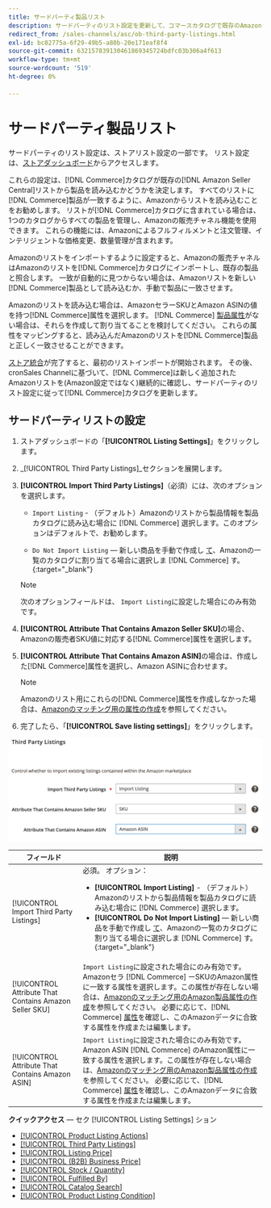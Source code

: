 ```yaml
---
title: サードパーティ製品リスト
description: サードパーティのリスト設定を更新して、コマースカタログで既存のAmazon Seller Centralリストから製品をインポートするかどうかを決定します。
redirect_from: /sales-channels/asc/ob-third-party-listings.html
exl-id: bc82775a-6f29-49b5-a80b-20e171eaf8f4
source-git-commit: 632157839130461869345724bdfc03b306a4f613
workflow-type: tm+mt
source-wordcount: '519'
ht-degree: 0%

---
```


# サードパーティ製品リスト

サードパーティのリスト設定は、ストアリスト設定の一部です。 リスト設定は、[ストアダッシュボード](./amazon-store-dashboard.md)からアクセスします。

これらの設定は、[!DNL Commerce]カタログが既存の[!DNL Amazon Seller Central]リストから製品を読み込むかどうかを決定します。 すべてのリストに[!DNL Commerce]製品が一致するように、Amazonからリストを読み込むことをお勧めします。 リストが[!DNL Commerce]カタログに含まれている場合は、1つのカタログからすべての製品を管理し、Amazonの販売チャネル機能を使用できます。 これらの機能には、Amazonによるフルフィルメントと注文管理、インテリジェントな価格変更、数量管理が含まれます。

Amazonのリストをインポートするように設定すると、Amazonの販売チャネルはAmazonのリストを[!DNL Commerce]カタログにインポートし、既存の製品と照合します。 一致が自動的に見つからない場合は、Amazonリストを新しい[!DNL Commerce]製品として読み込むか、手動で製品に一致させます。

Amazonのリストを読み込む場合は、AmazonセラーSKUとAmazon ASINの値を持つ[!DNL Commerce]属性を選択します。 [!DNL Commerce] [製品属性](./ob-creating-magento-attributes.md)がない場合は、それらを作成して割り当てることを検討してください。 これらの属性をマッピングすると、読み込んだAmazonのリストを[!DNL Commerce]製品と正しく一致させることができます。

[ストア統合](./store-integration.md)が完了すると、最初のリストインポートが開始されます。 その後、cronSales Channelに基づいて、[!DNL Commerce]は新しく追加されたAmazonリストを(Amazon設定ではなく)継続的に確認し、サードパーティのリスト設定に従って[!DNL Commerce]カタログを更新します。

## サードパーティリストの設定

1. ストアダッシュボードの「**[!UICONTROL Listing Settings]**」をクリックします。

1. _[!UICONTROL Third Party Listings]_セクションを展開します。

1. **[!UICONTROL Import Third Party Listings]**（必須）には、次のオプションを選択します。

   - `Import Listing` - （デフォルト）Amazonのリストから製品情報を製品カタログに読み込む場合に [!DNL Commerce] 選択します。このオプションはデフォルトで、お勧めします。

   - `Do Not Import Listing`  — 新しい商品を手動で作成し [て](https://docs.magento.com/user-guide/catalog/products.html)、Amazonの一覧のカタログに割り当てる場合に選択しま [!DNL Commerce] す。{:target=&quot;_blank&quot;}
   >[!NOTE]
   >次のオプションフィールドは、 `Import Listing`に設定した場合にのみ有効です。

1. **[!UICONTROL Attribute That Contains Amazon Seller SKU]**&#x200B;の場合、Amazonの販売者SKU値に対応する[!DNL Commerce]属性を選択します。

1. **[!UICONTROL Attribute That Contains Amazon ASIN]**&#x200B;の場合は、作成した[!DNL Commerce]属性を選択し、Amazon ASINに合わせます。

   >[!NOTE]
   >Amazonのリスト用にこれらの[!DNL Commerce]属性を作成しなかった場合は、[Amazonのマッチング用の属性の作成](./ob-creating-magento-attributes.md)を参照してください。

1. 完了したら、「**[!UICONTROL Save listing settings]**」をクリックします。

![サードパーティのリスト](assets/amazon-third-party-listings.png)

| フィールド | 説明 |
|---|---|
| [!UICONTROL Import Third Party Listings] | 必須。 オプション：<ul><li>**[!UICONTROL Import Listing]** - （デフォルト）Amazonのリストから製品情報を製品カタログに読み込む場合に [!DNL Commerce] 選択します。 </li><li>**[!UICONTROL Do Not Import Listing]**  — 新しい商品を手動で作成し [て](https://docs.magento.com/user-guide/catalog/products.html)、Amazonの一覧のカタログに割り当てる場合に選択しま [!DNL Commerce] す。{:target=&quot;_blank&quot;}</li></ul> |
| [!UICONTROL Attribute That Contains Amazon Seller SKU] | `Import Listing`に設定された場合にのみ有効です。<br>Amazonセラ [!DNL Commerce] ーSKUのAmazon属性に一致する属性を選択します。この属性が存在しない場合は、[Amazonのマッチング用のAmazon製品属性の作成](./ob-creating-magento-attributes.md)を参照してください。 必要に応じて、[!DNL Commerce] [属性](./managing-attributes.md)を確認し、このAmazonデータに合致する属性を作成または編集します。 |
| [!UICONTROL Attribute That Contains Amazon ASIN] | `Import Listing`に設定された場合にのみ有効です。<br>Amazon ASIN [!DNL Commerce] のAmazon属性に一致する属性を選択します。この属性が存在しない場合は、[Amazonのマッチング用のAmazon製品属性の作成](./ob-creating-magento-attributes.md)を参照してください。 必要に応じて、[!DNL Commerce] [属性](./managing-attributes.md)を確認し、このAmazonデータに合致する属性を作成または編集します。 |

**クイックアクセス**  — セク [!UICONTROL Listing Settings] ション

- [[!UICONTROL Product Listing Actions]](./product-listing-actions.md)
- [[!UICONTROL Third Party Listings]](./third-party-listing-settings.md)
- [[!UICONTROL Listing Price]](./listing-price.md)
- [[!UICONTROL (B2B) Business Price]](./business-pricing.md)
- [[!UICONTROL Stock / Quantity]](./stock-quantity.md)
- [[!UICONTROL Fulfilled By]](./fulfilled-by.md)
- [[!UICONTROL Catalog Search]](./catalog-search.md)
- [[!UICONTROL Product Listing Condition]](./product-listing-condition.md)
